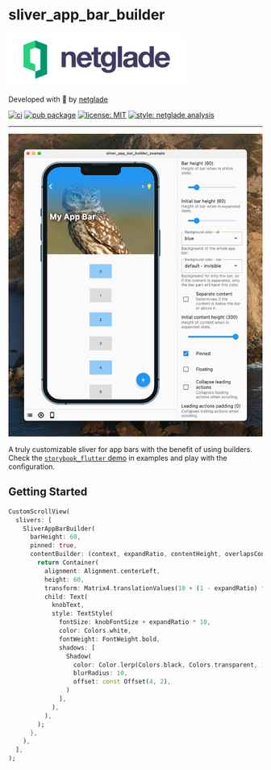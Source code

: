 # sliver_app_bar_builder

<picture>
  <source media="(prefers-color-scheme: dark)" srcset="https://raw.githubusercontent.com/netglade/.github/main/assets/netglade_logo_light.png">
  <source media="(prefers-color-scheme: light)" srcset="https://raw.githubusercontent.com/netglade/.github/main/assets/netglade_logo_dark.png">
  <img alt="netglade" src="https://raw.githubusercontent.com/netglade/.github/main/assets/netglade_logo_dark.png">
</picture>

Developed with 💚 by [netglade][netglade_link]

[![ci][ci_badge]][ci_badge_link]
[![pub package][pub_badge]][pub_badge_link]
[![license: MIT][license_badge]][license_badge_link]
[![style: netglade analysis][style_badge]][style_badge_link]

---

![](docs/storybook.png)

A truly customizable sliver for app bars with the benefit of using builders.
Check the [`storybook_flutter` demo](example/README.md) in examples and play with the configuration.

## Getting Started

```dart
CustomScrollView(
  slivers: [
    SliverAppBarBuilder(
      barHeight: 60,
      pinned: true,
      contentBuilder: (context, expandRatio, contentHeight, overlapsContent) {
        return Container(
          alignment: Alignment.centerLeft,
          height: 60,
          transform: Matrix4.translationValues(10 + (1 - expandRatio) * 40, expandRatio * 60, 0),
          child: Text(
            knobText,
            style: TextStyle(
              fontSize: knobFontSize + expandRatio * 10,
              color: Colors.white,
              fontWeight: FontWeight.bold,
              shadows: [
                Shadow(
                  color: Color.lerp(Colors.black, Colors.transparent, 1 - expandRatio) ?? Colors.transparent,
                  blurRadius: 10,
                  offset: const Offset(4, 2),
                )
              ],
            ),
          ),
        );
      },
    ),
  ],
);
```

[netglade_link]: https://netglade.cz/en

[ci_badge]: https://github.com/netglade/sliver_app_bar_builder/workflows/ci/badge.svg
[ci_badge_link]: https://github.com/netglade/sliver_app_bar_builder/actions
[license_badge]: https://img.shields.io/badge/license-MIT-blue.svg
[license_badge_link]: https://opensource.org/licenses/MIT
[pub_badge]: https://img.shields.io/pub/v/sliver_app_bar_builder.svg
[pub_badge_link]: https://pub.dartlang.org/packages/sliver_app_bar_builder
[style_badge]: https://img.shields.io/badge/style-netglade_analysis-26D07C.svg
[style_badge_link]: https://pub.dev/packages/netglade_analysis
